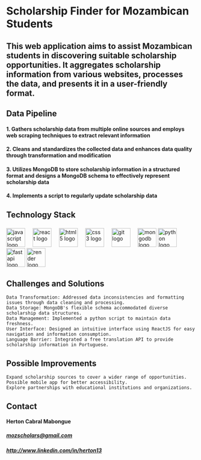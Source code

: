 <h1 align="left">Scholarship Finder for Mozambican Students</h1>

## <p align="left">This web application aims to assist Mozambican students in discovering suitable scholarship opportunities. It aggregates scholarship information from various websites, processes the data, and presents it in a user-friendly format.</p>

## Data Pipeline

#### 1. Gathers scholarship data from multiple online sources and employs web scraping techniques to extract relevant information
#### 2. Cleans and standardizes the collected data and enhances data quality through transformation and modification
#### 3. Utilizes MongoDB to store scholarship information in a structured format and designs a MongoDB schema to effectively represent scholarship data
#### 4. Implements a script to regularly update scholarship data


## Technology Stack

###

<div align="left">
  <img src="https://cdn.jsdelivr.net/gh/devicons/devicon/icons/javascript/javascript-original.svg" height="50" alt="javascript logo"  />
  <img width="12" />
  <img src="https://cdn.jsdelivr.net/gh/devicons/devicon/icons/react/react-original.svg" height="50" alt="react logo"  />
  <img width="12" />
  <img src="https://cdn.jsdelivr.net/gh/devicons/devicon/icons/html5/html5-original.svg" height="50" alt="html5 logo"  />
  <img width="12" />
  <img src="https://cdn.jsdelivr.net/gh/devicons/devicon/icons/css3/css3-plain.svg" height="50" alt="css3 logo"  />
  <img width="12" />
  <img src="https://cdn.jsdelivr.net/gh/devicons/devicon/icons/git/git-original.svg" height="50" alt="git logo"  />
  <img width="12" />
  <img src="https://cdn.jsdelivr.net/gh/devicons/devicon/icons/mongodb/mongodb-original.svg" height="50" alt="mongodb logo"  />
  <img src="https://cdn.jsdelivr.net/gh/devicons/devicon/icons/python/python-original.svg" height="50" alt="python logo"  />
  <img src="https://cdn.jsdelivr.net/gh/devicons/devicon/icons/fastapi/fastapi-original.svg" height="50" alt="fastapi logo"  />
  <img src="https://cdn.jsdelivr.net/gh/devicons/devicon/icons/docker/docker-original.svg" height="50" alt="render logo"  />
</div>

## Challenges and Solutions

    Data Transformation: Addressed data inconsistencies and formatting issues through data cleaning and processing.
    Data Storage: MongoDB's flexible schema accommodated diverse scholarship data structures.
    Data Management: Implemented a python script to maintain data freshness.
    User Interface: Designed an intuitive interface using ReactJS for easy navigation and information consumption.
    Language Barrier: Integrated a free translation API to provide scholarship information in Portuguese.

## Possible Improvements

    Expand scholarship sources to cover a wider range of opportunities.
    Possible mobile app for better accessibility.
    Explore partnerships with educational institutions and organizations.

## Contact

#### Herton Cabral Mabongue



##### mozscholars@gmail.com


##### http://www.linkedin.com/in/herton13

